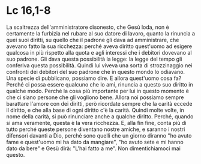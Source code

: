 Lc 16,1-8
=========

La scaltrezza dell'amministratore disonesto, che Gesù loda, non è certamente la
furbizia nel rubare al suo datore di lavoro, quanto la rinuncia a quei suoi
diritti, su quello che il padrone gli dava ad amministrare, che avevano fatto la
sua ricchezza: perché aveva diritto quest'uomo ad esigere qualcosa in più
rispetto alla quota e agli interessi che i debitori dovevano al suo padrone. Gli
dava questa possibilità la legge: la legge del tempo gli conferiva questa
possibilità. Quindi lui viveva una sorta di strozzinaggio nei confronti dei
debitori del suo padrone che in questo mondo lo odiavano. Una specie di
pubblicano, possiamo dire. E allora quest'uomo cosa fa? Perché ci possa essere
qualcuno che lo ami, rinuncia a questo suo diritto in qualche modo. Perché la
cosa più importante per lui in questo momento è che ci siano persone che gli
vogliono bene. Allora noi possiamo sempre barattare l'amore con dei diritti,
però ricordate sempre che la carità eccede il diritto, e che alla base di ogni
diritto c'è la carità. Quindi molte volte, in nome della carità, si può
rinunciare anche a qualche diritto. Perché, quando si ama veramente, questa è la
vera ricchezza. E, alla fin fine, conta più di tutto perché queste persone
diventano nostre amiche, e saranno i nostri difensori davanti a Dio, perché sono
quelli che un giorno diranno "ho avuto fame e quest'uomo mi ha dato da
mangiare", "ho avuto sete e mi hanno dato da bere" e Gesù dirà: "L'hai fatto a
me". Non dimentichiamoci mai questo.
